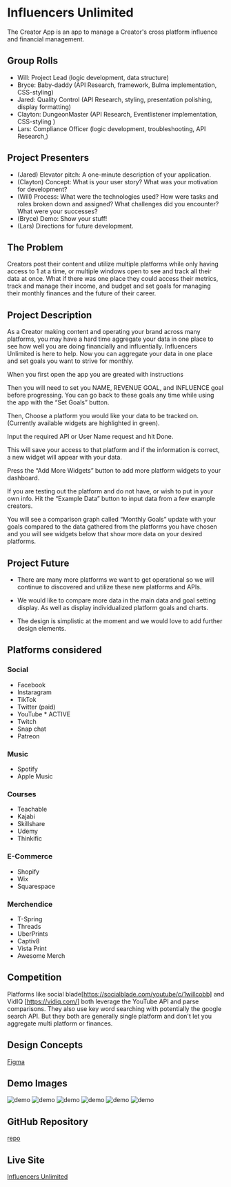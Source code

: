 # Influencers Unlimited

The Creator App is an app to manage a Creator's cross platform influence and financial management.

## Group Rolls

* Will: Project Lead (logic development, data structure)
* Bryce: Baby-daddy (API Research, framework, Bulma implementation, CSS-styling)
* Jared: Quality Control (API Research, styling, presentation polishing, display formatting)
* Clayton: DungeonMaster (API Research, Eventlistener implementation, CSS-styling )
* Lars: Compliance Officer (logic development, troubleshooting, API Research,)

## Project Presenters

* (Jared) Elevator pitch: A one-minute description of your application.
* (Clayton) Concept: What is your user story? What was your motivation for development?
* (Will) Process: What were the technologies used? How were tasks and roles broken down and assigned? What challenges did you encounter? What were your successes?
* (Bryce) Demo: Show your stuff!
* (Lars) Directions for future development.

## The Problem

Creators post their content and utilize multiple platforms while only having access to 1 at a time, or multiple windows open to see and track all their data at once. 
What if there was one place they could access their metrics, track and manage their income, and budget and set goals for managing their monthly finances and the future of their career. 

## Project Description

As a Creator making content and operating your brand across many platforms, you may have a hard time aggregate your data in one place to see how well you are doing financially and influentially. Influencers Unlimited is here to help. Now you can aggregate your data in one place and set goals you want to strive for monthly. 

When you first open the app you are greated with instructions

Then you will need to set you NAME, REVENUE GOAL, and INFLUENCE goal before progressing. You can go back to these goals any time while using the app with the “Set Goals” button.

Then, Choose a platform you would like your data to be tracked on. (Currently available widgets are highlighted in green). 

Input the required API or User Name request and hit Done. 

This will save your access to that platform and if the information is correct, a new widget will appear with your data. 

Press the “Add More Widgets” button to add more platform widgets to your dashboard. 

If you are testing out the platform and do not have, or wish to put in your own info. Hit the “Example Data” button to input data from a few example creators. 

You will see a comparison graph called “Monthly Goals” update with your goals compared to the data gathered from the platforms you have chosen and you will see widgets below that show more data on your desired platforms.


## Project Future

* There are many more platforms we want to get operational so we will continue to discovered and utilize these new platforms and APIs. 

* We would like to compare more data in the main data and goal setting display. As well as display individualized platform goals and charts. 

* The design is simplistic at the moment and we would love to add further design elements.


## Platforms considered

### Social

* Facebook
* Instaragram
* TikTok
* Twitter (paid)
* YouTube * ACTIVE
* Twitch
* Snap chat
* Patreon

### Music

* Spotify
* Apple Music

### Courses

* Teachable
* Kajabi
* Skillshare
* Udemy
* Thinkific 

### E-Commerce

* Shopify
* Wix
* Squarespace

### Merchendice

* T-Spring
* Threads
* UberPrints
* Captiv8
* Vista Print
* Awesome Merch

## Competition

Platforms like social blade[https://socialblade.com/youtube/c/1willcobb] and VidIQ [https://vidiq.com/] both leverage the YouTube API and parse comparisons. They also use key word searching with potentially the google search API. But they both are generally single platform and don't let you aggregate multi platform or finances. 

## Design Concepts

[Figma](https://www.figma.com/file/Fmx1sUAOSJZDFFbjr8eenN/%22App-Name-Here%22---Project-1-Group-Project?type=design&node-id=0%3A1&t=8fKFVH06Jsgbxh1K-1)

## Demo Images

![demo](./assets/images/Main%20Page%20Desktop.png)
![demo](./assets/images/Main%20Page%20Moble.png)
![demo](./assets/images/Options.png)
![demo](./assets/images/Goals%20solo.png)
![demo](./assets/images/Coming%20Soon%20Modal.png)
![demo](./assets/images/Welcome%20and%20Info.png)

## GitHub Repository

[repo](https://github.com/Claytonlax/Creator-App-2)

## Live Site

[Influencers Unlimited](https://claytonlax.github.io/Creator-App-2/)

